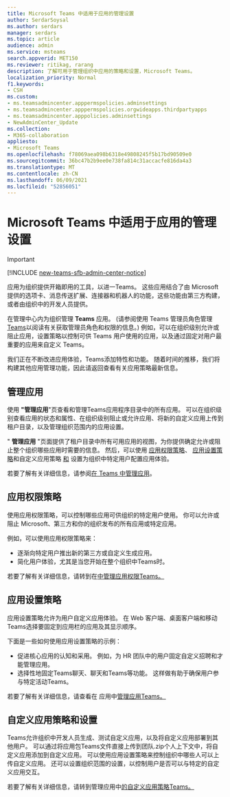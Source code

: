 ```yaml
---
title: Microsoft Teams 中适用于应用的管理设置
author: SerdarSoysal
ms.author: serdars
manager: serdars
ms.topic: article
audience: admin
ms.service: msteams
search.appverid: MET150
ms.reviewer: ritikag, rarang
description: 了解可用于管理组织中应用的策略和设置，Microsoft Teams。
localization_priority: Normal
f1.keywords:
- CSH
ms.custom:
- ms.teamsadmincenter.apppermspolicies.adminsettings
- ms.teamsadmincenter.apppermspolicies.orgwideapps.thirdpartyapps
- ms.teamsadmincenter.apppolicies.adminsettings
- NewAdminCenter_Update
ms.collection:
- M365-collaboration
appliesto:
- Microsoft Teams
ms.openlocfilehash: f78069aea098b6318e49808245f5b17bd90509e0
ms.sourcegitcommit: 36bc47b2b9ee0e738fa814c31accacfe816da4a3
ms.translationtype: MT
ms.contentlocale: zh-CN
ms.lasthandoff: 06/09/2021
ms.locfileid: "52856051"
---
```

# <a name="admin-settings-for-apps-in-microsoft-teams"></a>Microsoft Teams 中适用于应用的管理设置

> [!IMPORTANT]
> [!INCLUDE [new-teams-sfb-admin-center-notice](includes/new-teams-sfb-admin-center-notice.md)]

应用为组织提供开箱即用的工具，以进一Teams。 这些应用结合了由 Microsoft 提供的选项卡、消息传送扩展、连接器和机器人的功能，这些功能由第三方构建，或者由组织中的开发人员提供。

在管理中心内为组织管理 **Teams** 应用。  (请参阅使用 Teams 管理员角色管理[Teams](./using-admin-roles.md)以阅读有关获取管理员角色和权限的信息。) 例如，可以在组织级别允许或阻止应用，设置策略以控制可供 Teams 用户使用的应用，以及通过固定对用户最重要的应用来自定义 Teams。

我们正在不断改进应用体验，Teams添加特性和功能。 随着时间的推移，我们将构建其他应用管理功能，因此请返回查看有关应用策略最新信息。

## <a name="manage-apps"></a>管理应用

使用 **"管理应用**"页查看和管理Teams应用程序目录中的所有应用。 可以在组织级别查看应用的状态和属性、在组织级别阻止或允许应用、将新的自定义应用上传到租户目录，以及管理组织范围内的应用设置。

" **管理应用** "页面提供了租户目录中所有可用应用的视图，为你提供确定允许或阻止整个组织哪些应用时需要的信息。 然后，可以使用 [应用权限策略](#app-permission-policies)、 [应用设置策略](#app-setup-policies)和自定义应用策略 [和](#custom-app-policies-and-settings) 设置为组织中特定用户配置应用体验。

若要了解有关详细信息，请参阅[在 Teams 中管理应用](manage-apps.md)。

## <a name="app-permission-policies"></a>应用权限策略

使用应用权限策略，可以控制哪些应用可供组织的特定用户使用。 你可以允许或阻止 Microsoft、第三方和你的组织发布的所有应用或特定应用。

例如，可以使用应用权限策略来：

- 逐渐向特定用户推出新的第三方或自定义生成应用。
- 简化用户体验，尤其是当您开始在整个组织中Teams时。

若要了解有关详细信息，请转到在[中管理应用权限Teams。](teams-app-permission-policies.md)

## <a name="app-setup-policies"></a>应用设置策略

应用设置策略允许为用户自定义应用体验。 在 Web 客户端、桌面客户端和移动Teams选择要固定到应用栏的应用及其显示顺序。

下面是一些如何使用应用设置策略的示例：

- 促进核心应用的认知和采用。 例如，为 HR 团队中的用户固定自定义招聘和才能管理应用。
- 选择性地固定Teams聊天、聊天和Teams等功能。 这样做有助于确保用户参与特定活动Teams。

若要了解有关详细信息，请查看在 应用中[管理应用Teams。](teams-app-setup-policies.md)

## <a name="custom-app-policies-and-settings"></a>自定义应用策略和设置

Teams允许组织中开发人员生成、测试自定义应用，以及将自定义应用部署到其他用户。 可以通过将应用包Teams文件直接上传到团队.zip个人上下文中，将自定义应用添加到自定义应用。 可以使用应用设置策略来控制组织中哪些人可以上传自定义应用。 还可以设置组织范围的设置，以控制用户是否可以与特定的自定义应用交互。

若要了解有关详细信息，请转到管理应用中[的自定义应用策略Teams。](teams-custom-app-policies-and-settings.md)